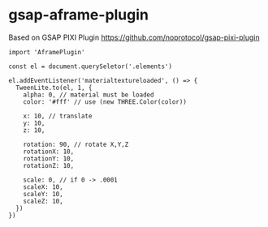 # gsap-aframe-plugin
Based on GSAP PIXI Plugin https://github.com/noprotocol/gsap-pixi-plugin

```
import 'AframePlugin'

const el = document.querySeletor('.elements')

el.addEventListener('materialtextureloaded', () => {
  TweenLite.to(el, 1, {
    alpha: 0, // material must be loaded
    color: '#fff' // use (new THREE.Color(color))

    x: 10, // translate
    y: 10,
    z: 10,

    rotation: 90, // rotate X,Y,Z
    rotationX: 10,
    rotationY: 10,
    rotationZ: 10,

    scale: 0, // if 0 -> .0001
    scaleX: 10,
    scaleY: 10,
    scaleZ: 10,
  })
})
```


